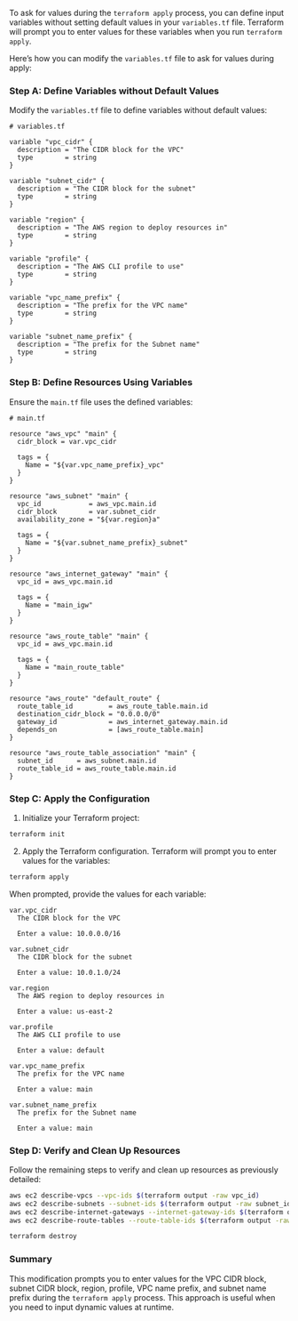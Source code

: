 To ask for values during the `terraform apply` process, you can define input variables without setting default values in your `variables.tf` file. Terraform will prompt you to enter values for these variables when you run `terraform apply`.

Here’s how you can modify the `variables.tf` file to ask for values during apply:

### Step A: Define Variables without Default Values

Modify the `variables.tf` file to define variables without default values:

```hcl
# variables.tf

variable "vpc_cidr" {
  description = "The CIDR block for the VPC"
  type        = string
}

variable "subnet_cidr" {
  description = "The CIDR block for the subnet"
  type        = string
}

variable "region" {
  description = "The AWS region to deploy resources in"
  type        = string
}

variable "profile" {
  description = "The AWS CLI profile to use"
  type        = string
}

variable "vpc_name_prefix" {
  description = "The prefix for the VPC name"
  type        = string
}

variable "subnet_name_prefix" {
  description = "The prefix for the Subnet name"
  type        = string
}
```

### Step B: Define Resources Using Variables

Ensure the `main.tf` file uses the defined variables:

```hcl
# main.tf

resource "aws_vpc" "main" {
  cidr_block = var.vpc_cidr

  tags = {
    Name = "${var.vpc_name_prefix}_vpc"
  }
}

resource "aws_subnet" "main" {
  vpc_id            = aws_vpc.main.id
  cidr_block        = var.subnet_cidr
  availability_zone = "${var.region}a"

  tags = {
    Name = "${var.subnet_name_prefix}_subnet"
  }
}

resource "aws_internet_gateway" "main" {
  vpc_id = aws_vpc.main.id

  tags = {
    Name = "main_igw"
  }
}

resource "aws_route_table" "main" {
  vpc_id = aws_vpc.main.id

  tags = {
    Name = "main_route_table"
  }
}

resource "aws_route" "default_route" {
  route_table_id         = aws_route_table.main.id
  destination_cidr_block = "0.0.0.0/0"
  gateway_id             = aws_internet_gateway.main.id
  depends_on             = [aws_route_table.main]
}

resource "aws_route_table_association" "main" {
  subnet_id      = aws_subnet.main.id
  route_table_id = aws_route_table.main.id
}
```

### Step C: Apply the Configuration

1. Initialize your Terraform project:

```bash
terraform init
```

2. Apply the Terraform configuration. Terraform will prompt you to enter values for the variables:

```bash
terraform apply
```

When prompted, provide the values for each variable:

```
var.vpc_cidr
  The CIDR block for the VPC

  Enter a value: 10.0.0.0/16

var.subnet_cidr
  The CIDR block for the subnet

  Enter a value: 10.0.1.0/24

var.region
  The AWS region to deploy resources in

  Enter a value: us-east-2

var.profile
  The AWS CLI profile to use

  Enter a value: default

var.vpc_name_prefix
  The prefix for the VPC name

  Enter a value: main

var.subnet_name_prefix
  The prefix for the Subnet name

  Enter a value: main
```

### Step D: Verify and Clean Up Resources

Follow the remaining steps to verify and clean up resources as previously detailed:

```bash
aws ec2 describe-vpcs --vpc-ids $(terraform output -raw vpc_id)
aws ec2 describe-subnets --subnet-ids $(terraform output -raw subnet_id)
aws ec2 describe-internet-gateways --internet-gateway-ids $(terraform output -raw internet_gateway_id)
aws ec2 describe-route-tables --route-table-ids $(terraform output -raw route_table_id)

terraform destroy
```

### Summary

This modification prompts you to enter values for the VPC CIDR block, subnet CIDR block, region, profile, VPC name prefix, and subnet name prefix during the `terraform apply` process. This approach is useful when you need to input dynamic values at runtime.